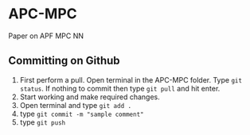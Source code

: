 # APC-MPC
Paper on APF MPC NN

## Committing on Github

1. First perform a pull. Open terminal in the APC-MPC folder. Type `git status`. If nothing to commit then type `git pull` and hit enter.
2. Start working and make required changes.
3. Open terminal and type `git add .`
4. type `git commit -m "sample comment"`
4. type `git push`
